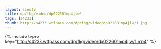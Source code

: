 ```yaml
--- 
layout: sieutv
title: dp/fhg/video/dp022601mp4jlw/
tags: [s4233]
thumb: http://s4233.wtfpass.com/dp/fhg/video/dp022601mp4jlw/1.jpg
---
```

{% include tvpro key="http://s4233.wtfpass.com/dp/fhg/video/dp022601mp4jlw/1.mp4" %} 
